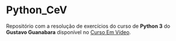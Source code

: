 # Python_CeV
 Repositório com a resolução de exercícios do curso de **Python 3** do **Gustavo Guanabara** disponível no [Curso Em Vídeo](cursoemvideo.com).
